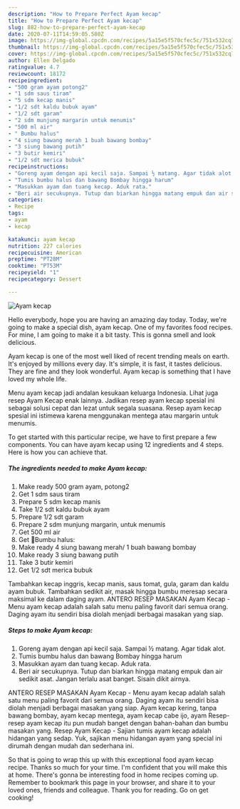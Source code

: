 ```yaml
---
description: "How to Prepare Perfect Ayam kecap"
title: "How to Prepare Perfect Ayam kecap"
slug: 882-how-to-prepare-perfect-ayam-kecap
date: 2020-07-11T14:59:05.580Z
image: https://img-global.cpcdn.com/recipes/5a15e5f570cfec5c/751x532cq70/ayam-kecap-foto-resep-utama.jpg
thumbnail: https://img-global.cpcdn.com/recipes/5a15e5f570cfec5c/751x532cq70/ayam-kecap-foto-resep-utama.jpg
cover: https://img-global.cpcdn.com/recipes/5a15e5f570cfec5c/751x532cq70/ayam-kecap-foto-resep-utama.jpg
author: Ellen Delgado
ratingvalue: 4.7
reviewcount: 18172
recipeingredient:
- "500 gram ayam potong2"
- "1 sdm saus tiram"
- "5 sdm kecap manis"
- "1/2 sdt kaldu bubuk ayam"
- "1/2 sdt garam"
- "2 sdm munjung margarin untuk menumis"
- "500 ml air"
- " Bumbu halus"
- "4 siung bawang merah 1 buah bawang bombay"
- "3 siung bawang putih"
- "3 butir kemiri"
- "1/2 sdt merica bubuk"
recipeinstructions:
- "Goreng ayam dengan api kecil saja. Sampai ½ matang. Agar tidak alot."
- "Tumis bumbu halus dan bawang Bombay hingga harum"
- "Masukkan ayam dan tuang kecap. Aduk rata."
- "Beri air secukupnya. Tutup dan biarkan hingga matang empuk dan air sedikit asat. Jangan terlalu asat banget. Sisain dikit airnya."
categories:
- Recipe
tags:
- ayam
- kecap

katakunci: ayam kecap 
nutrition: 227 calories
recipecuisine: American
preptime: "PT28M"
cooktime: "PT53M"
recipeyield: "1"
recipecategory: Dessert

---
```



![Ayam kecap](https://img-global.cpcdn.com/recipes/5a15e5f570cfec5c/751x532cq70/ayam-kecap-foto-resep-utama.jpg)

Hello everybody, hope you are having an amazing day today. Today, we're going to make a special dish, ayam kecap. One of my favorites food recipes. For mine, I am going to make it a bit tasty. This is gonna smell and look delicious.

Ayam kecap is one of the most well liked of recent trending meals on earth. It's enjoyed by millions every day. It's simple, it is fast, it tastes delicious. They are fine and they look wonderful. Ayam kecap is something that I have loved my whole life.

Menu ayam kecap jadi andalan kesukaan keluarga Indonesia. Lihat juga resep Ayam Kecap enak lainnya. Jadikan resep ayam kecap spesial ini sebagai solusi cepat dan lezat untuk segala suasana. Resep ayam kecap spesial ini istimewa karena menggunakan mentega atau margarin untuk menumis.


To get started with this particular recipe, we have to first prepare a few components. You can have ayam kecap using 12 ingredients and 4 steps. Here is how you can achieve that.

<!--inarticleads1-->

##### The ingredients needed to make Ayam kecap:

1. Make ready 500 gram ayam, potong2
1. Get 1 sdm saus tiram
1. Prepare 5 sdm kecap manis
1. Take 1/2 sdt kaldu bubuk ayam
1. Prepare 1/2 sdt garam
1. Prepare 2 sdm munjung margarin, untuk menumis
1. Get 500 ml air
1. Get  🍥Bumbu halus:
1. Make ready 4 siung bawang merah/ 1 buah bawang bombay
1. Make ready 3 siung bawang putih
1. Take 3 butir kemiri
1. Get 1/2 sdt merica bubuk


Tambahkan kecap inggris, kecap manis, saus tomat, gula, garam dan kaldu ayam bubuk. Tambahkan sedikit air, masak hingga bumbu meresap secara maksimal ke dalam daging ayam. ANTERO RESEP MASAKAN Ayam Kecap - Menu ayam kecap adalah salah satu menu paling favorit dari semua orang. Daging ayam itu sendiri bisa diolah menjadi berbagai masakan yang siap. 

<!--inarticleads2-->

##### Steps to make Ayam kecap:

1. Goreng ayam dengan api kecil saja. Sampai ½ matang. Agar tidak alot.
1. Tumis bumbu halus dan bawang Bombay hingga harum
1. Masukkan ayam dan tuang kecap. Aduk rata.
1. Beri air secukupnya. Tutup dan biarkan hingga matang empuk dan air sedikit asat. Jangan terlalu asat banget. Sisain dikit airnya.


ANTERO RESEP MASAKAN Ayam Kecap - Menu ayam kecap adalah salah satu menu paling favorit dari semua orang. Daging ayam itu sendiri bisa diolah menjadi berbagai masakan yang siap. Ayam kecap kering, tanpa bawang bombay, ayam kecap mentega, ayam kecap cabe ijo, ayam Resep-resep ayam kecap itu pun mudah banget dengan bahan-bahan dan bumbu masakan yang. Resep Ayam Kecap - Sajian tumis ayam kecap adalah hidangan yang sedap. Yuk, sajikan menu hidangan ayam yang special ini dirumah dengan mudah dan sederhana ini. 

So that is going to wrap this up with this exceptional food ayam kecap recipe. Thanks so much for your time. I'm confident that you will make this at home. There's gonna be interesting food in home recipes coming up. Remember to bookmark this page in your browser, and share it to your loved ones, friends and colleague. Thank you for reading. Go on get cooking!
